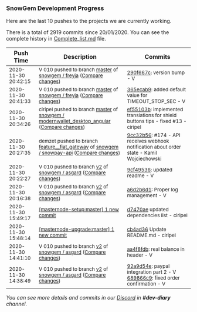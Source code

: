 
### SnowGem Development Progress

Here are the last 10 pushes to the projects we are currently working.

There is a total of 2919 commits since 20/01/2020. You can see the complete history in
 [Complete_list.md](Complete_list.md) file.

| Push Time | Description | Commits |
| --- | --- | --- |
| <sub>2020-11-30 20:42:15</sub> | <sub>V 010 pushed to branch [master](https://gitlab.com/snowgem/freyja/commits/master) of [snowgem / freyja](https://gitlab.com/snowgem/freyja) ([Compare changes](https://gitlab.com/snowgem/freyja/compare/365ecab97571633c4836b416fbc3e2000f8dadd6...290f667c7bcaea760285654ca743d5bd64b59d42))</sub> | <sub>[290f667c](https://gitlab.com/snowgem/freyja/-/commit/290f667c7bcaea760285654ca743d5bd64b59d42): version bump - V</sub> |
| <sub>2020-11-30 20:41:33</sub> | <sub>V 010 pushed to branch [master](https://gitlab.com/snowgem/freyja/commits/master) of [snowgem / freyja](https://gitlab.com/snowgem/freyja) ([Compare changes](https://gitlab.com/snowgem/freyja/compare/beb39890b3b46bc1d10bde36c3b98da9468cbfeb...365ecab97571633c4836b416fbc3e2000f8dadd6))</sub> | <sub>[365ecab9](https://gitlab.com/snowgem/freyja/-/commit/365ecab97571633c4836b416fbc3e2000f8dadd6): added default value for TIMEOUT_STOP_SEC - V</sub> |
| <sub>2020-11-30 20:34:26</sub> | <sub>ciripel pushed to branch [master](https://gitlab.com/snowgem/modernwallet_desktop_angular/commits/master) of [snowgem / modernwallet\_desktop\_angular](https://gitlab.com/snowgem/modernwallet_desktop_angular) ([Compare changes](https://gitlab.com/snowgem/modernwallet_desktop_angular/compare/ad7cc62c906e5805a5fc45a130ed720d4a228af5...ef55103b775294e608036b0d2b0768a13b391b01))</sub> | <sub>[ef55103b](https://gitlab.com/snowgem/modernwallet_desktop_angular/-/commit/ef55103b775294e608036b0d2b0768a13b391b01): implemented translations for shield buttons tips - fixed #13 - ciripel</sub> |
| <sub>2020-11-30 20:27:35</sub> | <sub>demzet pushed to branch [feature\_\_fiat\_gateway](https://gitlab.com/snowgem/snowpay-api/commits/feature__fiat_gateway) of [snowgem / snowpay\-api](https://gitlab.com/snowgem/snowpay-api) ([Compare changes](https://gitlab.com/snowgem/snowpay-api/compare/e90237433e5d4193d11889c78ed44bf6b997a734...9cc32b5658fff75387a86829cfc3c5f6396e9018))</sub> | <sub>[9cc32b56](https://gitlab.com/snowgem/snowpay-api/-/commit/9cc32b5658fff75387a86829cfc3c5f6396e9018): #174 - API receives webhook notification about order state - Kamil Wojciechowski</sub> |
| <sub>2020-11-30 20:22:27</sub> | <sub>V 010 pushed to branch [v2](https://gitlab.com/snowgem/asgard/commits/v2) of [snowgem / asgard](https://gitlab.com/snowgem/asgard) ([Compare changes](https://gitlab.com/snowgem/asgard/compare/a6d2b6d1608d94ae09c87501775e8edac9dedf5a...9cf49536139bd0df331753400c862b6aa98621aa))</sub> | <sub>[9cf49536](https://gitlab.com/snowgem/asgard/-/commit/9cf49536139bd0df331753400c862b6aa98621aa): updated readme - V</sub> |
| <sub>2020-11-30 20:16:38</sub> | <sub>V 010 pushed to branch [v2](https://gitlab.com/snowgem/asgard/commits/v2) of [snowgem / asgard](https://gitlab.com/snowgem/asgard) ([Compare changes](https://gitlab.com/snowgem/asgard/compare/aa4f8fdb53f41ff6b57c4066d43dfe8af3d53a55...a6d2b6d1608d94ae09c87501775e8edac9dedf5a))</sub> | <sub>[a6d2b6d1](https://gitlab.com/snowgem/asgard/-/commit/a6d2b6d1608d94ae09c87501775e8edac9dedf5a): Proper log management - V</sub> |
| <sub>2020-11-30 15:49:17</sub> | <sub>[[masternode-setup:master] 1 new commit](https://github.com/TENTOfficial/masternode-setup/commit/d7470ae698d959e08afbefb15afd1e6eb30263b1)</sub> | <sub>[d7470ae](https://github.com/TENTOfficial/masternode-setup/commit/d7470ae698d959e08afbefb15afd1e6eb30263b1) updated dependencies list - ciripel</sub> |
| <sub>2020-11-30 15:48:14</sub> | <sub>[[masternode-upgrade:master] 1 new commit](https://github.com/TENTOfficial/masternode-upgrade/commit/cb4ad3638891d2244ef64a118994730bcaee50d3)</sub> | <sub>[cb4ad36](https://github.com/TENTOfficial/masternode-upgrade/commit/cb4ad3638891d2244ef64a118994730bcaee50d3) Update README.md - ciripel</sub> |
| <sub>2020-11-30 14:41:10</sub> | <sub>V 010 pushed to branch [v2](https://gitlab.com/snowgem/asgard/commits/v2) of [snowgem / asgard](https://gitlab.com/snowgem/asgard) ([Compare changes](https://gitlab.com/snowgem/asgard/compare/689866c977cb65a5332fd73e016b52d85a88bd55...aa4f8fdb53f41ff6b57c4066d43dfe8af3d53a55))</sub> | <sub>[aa4f8fdb](https://gitlab.com/snowgem/asgard/-/commit/aa4f8fdb53f41ff6b57c4066d43dfe8af3d53a55): real balance in header - V</sub> |
| <sub>2020-11-30 14:38:49</sub> | <sub>V 010 pushed to branch [v2](https://gitlab.com/snowgem/asgard/commits/v2) of [snowgem / asgard](https://gitlab.com/snowgem/asgard) ([Compare changes](https://gitlab.com/snowgem/asgard/compare/5e0edc1c2e857cce55e439311adc14bd9a0a4099...689866c977cb65a5332fd73e016b52d85a88bd55))</sub> | <sub>[92a9d54e](https://gitlab.com/snowgem/asgard/-/commit/92a9d54e1f986a36d979942681ff09534672867f): paypal integration part 2 - V<br>[689866c9](https://gitlab.com/snowgem/asgard/-/commit/689866c977cb65a5332fd73e016b52d85a88bd55): fixed order confirmation - V</sub> |

_You can see more details and commits in our [Discord](https://discord.gg/zumGnbg) in **#dev-diary** channel._
